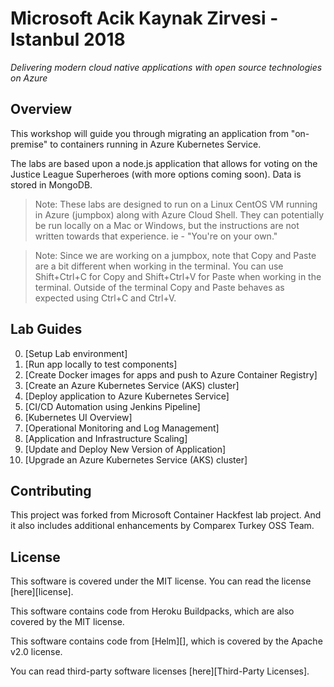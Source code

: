 # Microsoft Acik Kaynak Zirvesi - Istanbul 2018

_Delivering modern cloud native applications with ​open source technologies on Azure​_

## Overview

This workshop will guide you through migrating an application from "on-premise" to containers running in Azure Kubernetes Service.

The labs are based upon a node.js application that allows for voting on the Justice League Superheroes (with more options coming soon). Data is stored in MongoDB.

> Note: These labs are designed to run on a Linux CentOS VM running in Azure (jumpbox) along with Azure Cloud Shell. They can potentially be run locally on a Mac or Windows, but the instructions are not written towards that experience. ie - "You're on your own."

> Note: Since we are working on a jumpbox, note that Copy and Paste are a bit different when working in the terminal. You can use Shift+Ctrl+C for Copy and Shift+Ctrl+V for Paste when working in the terminal. Outside of the terminal Copy and Paste behaves as expected using Ctrl+C and Ctrl+V. 

## Lab Guides
  0. [Setup Lab environment]
  1. [Run app locally to test components]
  2. [Create Docker images for apps and push to Azure Container Registry]
  3. [Create an Azure Kubernetes Service (AKS) cluster]
  4. [Deploy application to Azure Kubernetes Service]
  5. [CI/CD Automation using Jenkins Pipeline]
  6. [Kubernetes UI Overview]
  7. [Operational Monitoring and Log Management]
  8. [Application and Infrastructure Scaling]
  9. [Update and Deploy New Version of Application]
  10. [Upgrade an Azure Kubernetes Service (AKS) cluster]
  
## Contributing

This project was forked from Microsoft Container Hackfest lab project. And it also includes additional enhancements by Comparex Turkey OSS Team.

## License

This software is covered under the MIT license. You can read the license [here][license].

This software contains code from Heroku Buildpacks, which are also covered by the MIT license.

This software contains code from [Helm][], which is covered by the Apache v2.0 license.

You can read third-party software licenses [here][Third-Party Licenses].

